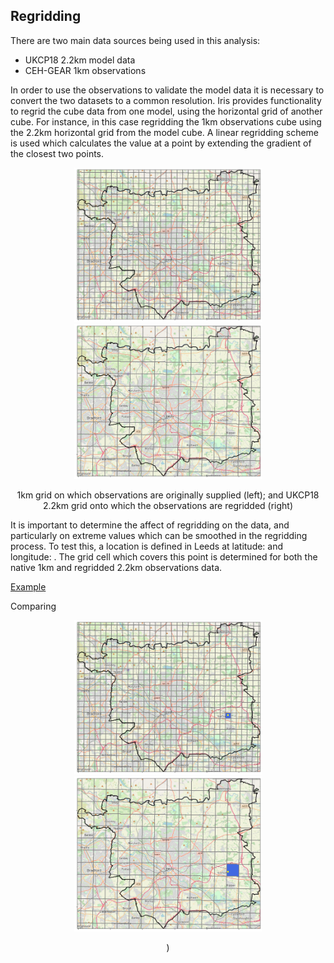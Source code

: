 ## Regridding

There are two main data sources being used in this analysis:
* UKCP18 2.2km model data
* CEH-GEAR 1km observations

In order to use the observations to validate the model data it is necessary to convert the two datasets to a common resolution.
Iris provides functionality to regrid the cube data from one model, using the horizontal grid of another cube. For instance, in this case regridding the 1km observations cube using the 2.2km horizontal grid from the model cube. A linear regridding scheme is used which calculates the value at a point by extending the gradient of the closest two points.


<p align="center">
  <img src="Figs/rf_cube_grid.png" width="300"  title="Original 1km grid" />
  <img src="Figs/rg_cube_grid.png" width="300"  title="Regridded 2.2km grid" /> 
</p>
<p align="center"> 1km grid on which observations are originally supplied (left); and UKCP18 2.2km grid onto which the observations are regridded (right) <p align="center">

It is important to determine the affect of regridding on the data, and particularly on extreme values which can be smoothed in the regridding process. To test this, a location is defined in Leeds at latitude: and longitude: . The grid cell which covers this point is determined for both the native 1km and regridded 2.2km observations data.

<ins> Example </ins>  

Comparing


<p align="center">
  <img src="Figs/rf_cube.png" width="300"  title="Original 1km grid" />
  <img src="Figs/rg_cube.png" width="300"  title="Regridded 2.2km grid" /> 
</p>
<p align="center"> ) <p align="center">



